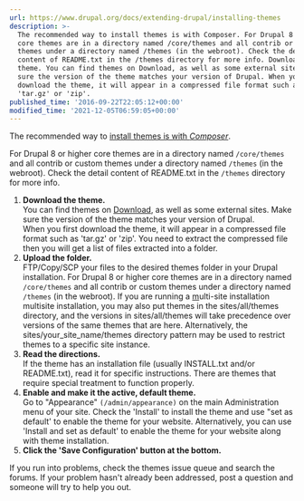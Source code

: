 ```yaml
---
url: https://www.drupal.org/docs/extending-drupal/installing-themes
description: >-
  The recommended way to install themes is with Composer. For Drupal 8 or higher
  core themes are in a directory named /core/themes and all contrib or custom
  themes under a directory named /themes (in the webroot). Check the detail
  content of README.txt in the /themes directory for more info. Download the
  theme. You can find themes on Download, as well as some external sites. Make
  sure the version of the theme matches your version of Drupal. When you first
  download the theme, it will appear in a compressed file format such as
  'tar.gz' or 'zip'.
published_time: '2016-09-22T22:05:12+00:00'
modified_time: '2021-12-05T06:59:05+00:00'
---
```

The recommended way to [install themes is with _Composer_](/docs/develop/using-composer/using-composer-to-manage-drupal-site-dependencies#adding-modules "Using Composer to Install Drupal and Manage Dependencies | Develop guide on Drupal.org").

For Drupal 8 or higher core themes are in a directory named `/core/themes` and all contrib or custom themes under a directory named `/themes` (in the webroot). Check the detail content of README.txt in the `/themes` directory for more info.

1. **Download the theme.**  
 You can find themes on [Download](https://www.drupal.org/project/project%5Ftheme?f%5B0%5D=&f%5B1%5D=&f%5B2%5D=drupal%5Fcore%3A7234&f%5B3%5D=sm%5Ffield%5Fproject%5Ftype%3Afull&f%5B4%5D=&f%5B5%5D=&text=&solrsort=iss%5Fproject%5Frelease%5Fusage+desc&op=Search "Theme project | Drupal.org"), as well as some external sites. Make sure the version of the theme matches your version of Drupal.  
 When you first download the theme, it will appear in a compressed file format such as 'tar.gz' or 'zip'. You need to extract the compressed file then you will get a list of files extracted into a folder.
2. **Upload the folder.**  
 FTP/Copy/SCP your files to the desired themes folder in your Drupal installation. For Drupal 8 or higher core themes are in a directory named `/core/themes` and all contrib or custom themes under a directory named `/themes` (in the webroot). If you are running a [m](/node/346385)ulti-site installation multisite installation, you may also put themes in the sites/all/themes directory, and the versions in sites/all/themes will take precedence over versions of the same themes that are here. Alternatively, the sites/your\_site\_name/themes directory pattern may be used to restrict themes to a specific site instance.
3. **Read the directions.**  
 If the theme has an installation file (usually INSTALL.txt and/or README.txt), read it for specific instructions. There are themes that require special treatment to function properly.
4. **Enable and make it the active, default theme.**  
 Go to "Appearance" `(/admin/appearance)` on the main Administration menu of your site. Check the 'Install' to install the theme and use "set as default' to enable the theme for your website. Alternatively, you can use 'Install and set as default' to enable the theme for your website along with theme installation.
5. **Click the 'Save Configuration' button at the bottom.**

If you run into problems, check the themes issue queue and search the forums. If your problem hasn't already been addressed, post a question and someone will try to help you out.